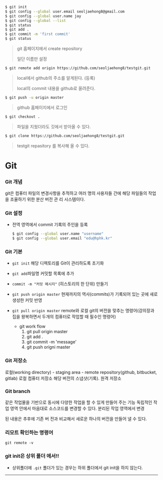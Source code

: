 ```bash 
$ git init
$ git config --global user.email seoljaehong8@gmail.com
$ git config --global user.name jay
$ git config --global --list
$ git status
$ git add .
$ git commit -m 'first commit'
$ git status
```

> git 홈페이지에서 create repository
>
> 일단 이름만 설정



```bash
$ git remote add origin https://github.com/seoljaehong8/testgit.git
```

> local에서 github의 주소를 알게된다. (등록)
>
> local의 commit 내용을 github로 올려준다.



``` bash
$ git push -u origin master
```

> github 홈페이지에서 로그인



```bash
$ git checkout .
```

> 파일을 지웠더라도 깃에서 받아올 수 있다.



``` bash
$ git clone https://github.com/seoljaehong8/testgit.git
```

> testgit repasitory 를 복사해 올 수 있다.



# Git 

### Git 개념 

git은 컴퓨터 파일의 변경사항을 추적하고 여러 명의 사용자들 간에 해당 파일들의 작업을 조율하기 위한 분산 버전 관 리 시스템이다.

### Git 설정 

- 전역 영역에서 commit 기록의 주인을 등록 

  ``` bash 
  $ git config --global user.name "username"
  $ git config --global user.email "edu@hphk.kr"
  ```

  

### Git 기본 

- `git init`  해당 디렉토리를 Git이 관리하도록 초기화 

- `git add`파일명 커밋할 목록에 추가 

- `commit -m "커밋 메시지"` (히스토리의 한 단위) 만들기 

- `git push origin master` 현재까지의 역사(commits)가 기록되어 있는 곳에 새로 생성한 커밋 반영 

- `git pull origin master` remote와 로컬 git의 버전을 맞추는 명령어(강의장과 집을 왕복하면서 두개의 컴퓨터로 작업할 때 필수인 명령어)

  - git work flow
    1. git pull origin master
    2. git add .
    3. git commit -m 'message'
    4. git push origni master

  

### Git 저장소 

로컬(working directory) - staging area - remote repository(github, bitbucket, gitlab) 로컬 컴퓨터 저장소 해당 버전의 스냅샷(기록). 원격 저장소 

### Git branch

같은 작업물을 기반으로 동시에 다양한 작업을 할 수 있게 만들어 주는 기능 독립적인 작업 영역 안에서 마음대로 소스코드를 변경할 수 있다. 분리된 작업 영역에서 변경

된 내용은 추후에 기존 버 전과 비교해서 새로운 하나의 버전을 만들어 낼 수 있다.



### 리모트 확인하는 명령어

`git remote -v`



### git init은 상위 폴더 에서!!

- 상위폴더에 `.git` 폴더가 있는 경우는 하위 폴더에서 git init을 하지 않는다.

---




